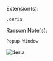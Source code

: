 Extension(s): 
```
.deria
```
Ransom Note(s): 
```
Popup Window
```
![deria](https://github.com/user-attachments/assets/5c92a1fb-2610-4a71-96ed-09f74b6942a8)
